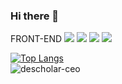 ### Hi there 👋
FRONT-END ![](https://img.shields.io/badge/-REACT-00AEFF?style=for-the-badge&logo=React)
![](https://img.shields.io/badge/-REACTHOOKS-00AEFF?style=for-the-badge&logo=React)
![](https://img.shields.io/badge/-REDUX-darkviolet?style=for-the-badge&logo=Redux)
![](https://img.shields.io/badge/-REDUXSAGA-6EBE49?style=for-the-badge&logo=Redux-Saga)

[![Top Langs](https://github-readme-stats.vercel.app/api/top-langs/?username=ning1315&show_icons=true&theme=dark&layout=compact&hide_title=true)](https://github.com/ning1315)</br>
![descholar-ceo](https://github-readme-streak-stats.herokuapp.com/?user=ning1315&theme=dark)

<!--
**ning1315/ning1315** is a ✨ _special_ ✨ repository because its `README.md` (this file) appears on your GitHub profile.



Here are some ideas to get you started:

- 🔭 I’m currently working on ...
- 🌱 I’m currently learning ...
- 👯 I’m looking to collaborate on ...
- 🤔 I’m looking for help with ...
- 💬 Ask me about ...
- 📫 How to reach me: ...
- 😄 Pronouns: ...
- ⚡ Fun fact: ...
-->
